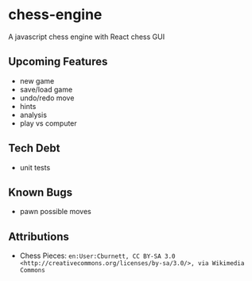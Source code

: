 # chess-engine

A javascript chess engine with React chess GUI

## Upcoming Features

- new game
- save/load game
- undo/redo move
- hints
- analysis
- play vs computer

## Tech Debt

- unit tests

## Known Bugs

- pawn possible moves

## Attributions

- Chess Pieces: `en:User:Cburnett, CC BY-SA 3.0 <http://creativecommons.org/licenses/by-sa/3.0/>, via Wikimedia Commons`
